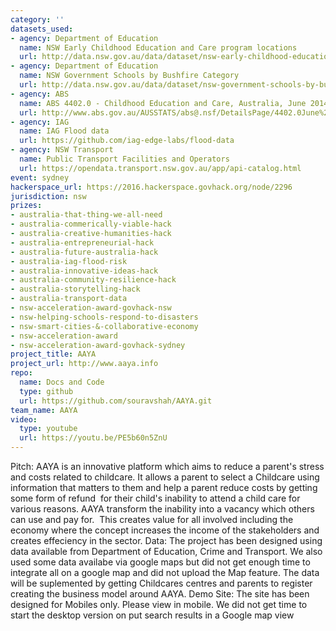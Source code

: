 ```yaml
---
category: ''
datasets_used:
- agency: Department of Education
  name: NSW Early Childhood Education and Care program locations
  url: http://data.nsw.gov.au/data/dataset/nsw-early-childhood-education-and-care-program-locations
- agency: Department of Education
  name: NSW Government Schools by Bushfire Category
  url: http://data.nsw.gov.au/data/dataset/nsw-government-schools-by-bushfire-category
- agency: ABS
  name: ABS 4402.0 - Childhood Education and Care, Australia, June 2014
  url: http://www.abs.gov.au/AUSSTATS/abs@.nsf/DetailsPage/4402.0June%202014?OpenDocument
- agency: IAG
  name: IAG Flood data
  url: https://github.com/iag-edge-labs/flood-data
- agency: NSW Transport
  name: Public Transport Facilities and Operators
  url: https://opendata.transport.nsw.gov.au/app/api-catalog.html
event: sydney
hackerspace_url: https://2016.hackerspace.govhack.org/node/2296
jurisdiction: nsw
prizes:
- australia-that-thing-we-all-need
- australia-commerically-viable-hack
- australia-creative-humanities-hack
- australia-entrepreneurial-hack
- australia-future-australia-hack
- australia-iag-flood-risk
- australia-innovative-ideas-hack
- australia-community-resilience-hack
- australia-storytelling-hack
- australia-transport-data
- nsw-acceleration-award-govhack-nsw
- nsw-helping-schools-respond-to-disasters
- nsw-smart-cities-&-collaborative-economy
- nsw-acceleration-award
- nsw-acceleration-award-govhack-sydney
project_title: AAYA
project_url: http://www.aaya.info
repo:
  name: Docs and Code
  type: github
  url: https://github.com/souravshah/AAYA.git
team_name: AAYA
video:
  type: youtube
  url: https://youtu.be/PE5b60n5ZnU
---
```


Pitch:
AAYA is an innovative platform which aims to reduce a parent's stress and costs related to childcare. It allows a parent to select a Childcare using information that matters to them and help a parent reduce costs by getting some form of refund  for their child's inability to attend a child care for various reasons. AAYA transform the inability into a vacancy which others can use and pay for.  This creates value for all involved including the economy where the concept increases the income of the stakeholders and creates effeciency in the sector.
Data:
The project has been designed using data available from Department of Education, Crime and Transport. We also used some data availabe via google maps but did not get enough time to integrate all on a google map and did not upload the Map feature. The data will be suplemented by getting Childcares centres and parents to register creating the business model around AAYA.
Demo Site: The site has been designed for Mobiles only. Please view in mobile. We did not get time to start the desktop version on put search results in a Google map view